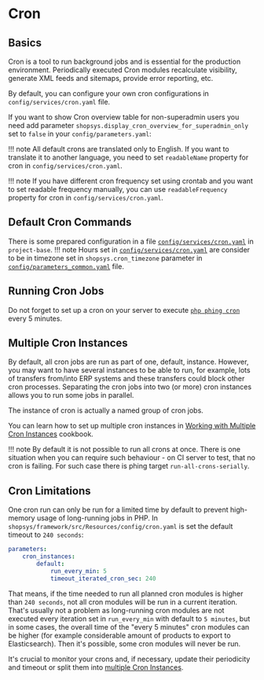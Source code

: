 # Cron

## Basics
Cron is a tool to run background jobs and is essential for the production environment.
Periodically executed Cron modules recalculate visibility, generate XML feeds and sitemaps, provide error reporting, etc.

By default, you can configure your own cron configurations in `config/services/cron.yaml` file.

If you want to show Cron overview table for non-superadmin users you need add parameter `shopsys.display_cron_overview_for_superadmin_only` set to `false` in your `config/parameters.yaml`:

!!! note
    All default crons are translated only to English. If you want to translate it to another language, you need to set `readableName` property for cron in `config/services/cron.yaml`.

!!! note
    If you have different cron frequency set using crontab and you want to set readable frequency manually, you can use `readableFrequency` property for cron in `config/services/cron.yaml`.

## Default Cron Commands
There is some prepared configuration in a file [`config/services/cron.yaml`](https://github.com/shopsys/project-base/blob/master/config/services/cron.yaml) in `project-base`.
!!! note
    Hours set in [`config/services/cron.yaml`](https://github.com/shopsys/project-base/blob/master/config/services/cron.yaml) are consider to be in timezone set in `shopsys.cron_timezone` parameter in [`config/parameters_common.yaml`](https://github.com/shopsys/project-base/blob/master/config/parameters_common.yaml) file.

## Running Cron Jobs
Do not forget to set up a cron on your server to execute [`php phing cron`](../introduction/console-commands-for-application-management-phing-targets.md#cron) every 5 minutes.

## Multiple Cron Instances
By default, all cron jobs are run as part of one, default, instance.
However, you may want to have several instances to be able to run, for example, lots of transfers from/into ERP systems and these transfers could block other cron processes.
Separating the cron jobs into two (or more) cron instances allows you to run some jobs in parallel.

The instance of cron is actually a named group of cron jobs.

You can learn how to set up multiple cron instances in [Working with Multiple Cron Instances](../cookbook/working-with-multiple-cron-instances.md) cookbook.

!!! note
    By default it is not possible to run all crons at once. 
    There is one situation when you can require such behaviour - on CI server to test, that no cron is failing. 
    For such case there is phing target `run-all-crons-serially`.

## Cron Limitations
One cron run can only be run for a limited time by default to prevent high-memory usage of long-running jobs in PHP.
In `shopsys/framework/src/Resources/config/cron.yaml` is set the default timeout to `240 seconds`:

```yaml
parameters:
    cron_instances:
        default:
            run_every_min: 5
            timeout_iterated_cron_sec: 240
```

That means, if the time needed to run all planned cron modules is higher than `240 seconds`, not all cron modules will be run in a current iteration.
That's usually not a problem as long-running cron modules are not executed every iteration set in `run_every_min` with default to `5 minutes`,
but in some cases, the overall time of the "every 5 minutes" cron modules can be higher (for example considerable amount of products to export to Elasticsearch).
Then it's possible, some cron modules will never be run.

It's crucial to monitor your crons and, if necessary, update their periodicity and timeout or split them into [multiple Cron Instances](#multiple-cron-instances).

